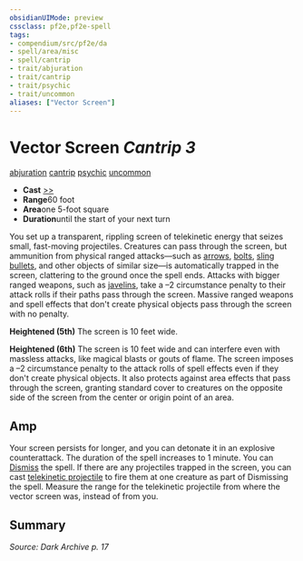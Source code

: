 ```yaml
---
obsidianUIMode: preview
cssclass: pf2e,pf2e-spell
tags:
- compendium/src/pf2e/da
- spell/area/misc
- spell/cantrip
- trait/abjuration
- trait/cantrip
- trait/psychic
- trait/uncommon
aliases: ["Vector Screen"]
---
```

# Vector Screen *Cantrip 3*   
[abjuration](../../Rules/traits/abjuration.md)  [cantrip](../../Rules/traits/cantrip.md)  [psychic](../../Rules/traits/psychic-da.md)  [uncommon](../../Rules/traits/uncommon.md)  

- **Cast** [>>](../../Rules/core-rulebook/chapter-9-playing-the-game.md#Actions "Two-Action") 
- **Range**60 foot
- **Area**one 5-foot square
- **Duration**until the start of your next turn

You set up a transparent, rippling screen of telekinetic energy that seizes small, fast-moving projectiles. Creatures can pass through the screen, but ammunition from physical ranged attacks—such as [arrows](../equipment/items/arrow.md), [bolts](../equipment/items/bolt.md), [sling bullets](../equipment/items/sling-bullets.md), and other objects of similar size—is automatically trapped in the screen, clattering to the ground once the spell ends. Attacks with bigger ranged weapons, such as [javelins](../equipment/items/javelin.md), take a –2 circumstance penalty to their attack rolls if their paths pass through the screen. Massive ranged weapons and spell effects that don't create physical objects pass through the screen with no penalty.

**Heightened (5th)** The screen is 10 feet wide.

**Heightened (6th)** The screen is 10 feet wide and can interfere even with massless attacks, like magical blasts or gouts of flame. The screen imposes a –2 circumstance penalty to the attack rolls of spell effects even if they don't create physical objects. It also protects against area effects that pass through the screen, granting standard cover to creatures on the opposite side of the screen from the center or origin point of an area.

## Amp

Your screen persists for longer, and you can detonate it in an explosive counterattack. The duration of the spell increases to 1 minute. You can [Dismiss](../../Rules/actions/dismiss.md) the spell. If there are any projectiles trapped in the screen, you can cast [telekinetic projectile](telekinetic-projectile.md) to fire them at one creature as part of Dismissing the spell. Measure the range for the telekinetic projectile from where the vector screen was, instead of from you.

## Summary

*Source: Dark Archive p. 17*
